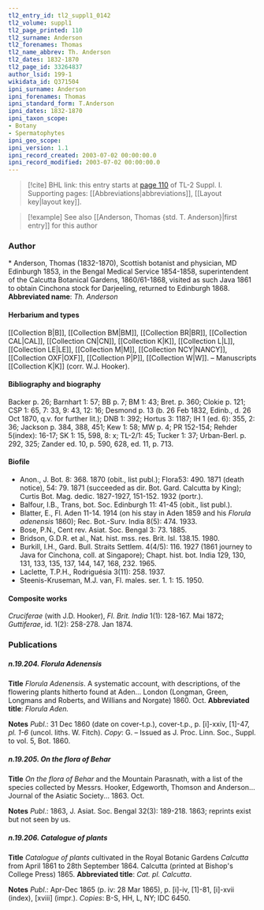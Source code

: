 ```yaml
---
tl2_entry_id: tl2_suppl1_0142
tl2_volume: suppl1
tl2_page_printed: 110
tl2_surname: Anderson
tl2_forenames: Thomas
tl2_name_abbrev: Th. Anderson
tl2_dates: 1832-1870
tl2_page_id: 33264837
author_lsid: 199-1
wikidata_id: Q371504
ipni_surname: Anderson
ipni_forenames: Thomas
ipni_standard_form: T.Anderson
ipni_dates: 1832-1870
ipni_taxon_scope: 
- Botany
- Spermatophytes
ipni_geo_scope: 
ipni_version: 1.1
ipni_record_created: 2003-07-02 00:00:00.0
ipni_record_modified: 2003-07-02 00:00:00.0
---
```



> [!cite] BHL link: this entry starts at [page 110](https://www.biodiversitylibrary.org/page/33264837) of TL-2 Suppl. I.
> Supporting pages: [[Abbreviations|abbreviations]], [[Layout key|layout key]].

> [!example] See also [[Anderson, Thomas {std. T. Anderson}|first entry]] for this author

### Author

\* Anderson, Thomas (1832-1870), Scottish botanist and physician, MD Edinburgh 1853, in the Bengal Medical Service 1854-1858, superintendent of the Calcutta Botanical Gardens, 1860/61-1868, visited as such Java 1861 to obtain Cinchona stock for Darjeeling, returned to Edinburgh 1868. 
**Abbreviated name**: *Th. Anderson*

#### Herbarium and types

[[Collection B|B]], [[Collection BM|BM]], [[Collection BR|BR]], [[Collection CAL|CAL]], [[Collection CN|CN]], [[Collection K|K]], [[Collection L|L]], [[Collection LE|LE]], [[Collection M|M]], [[Collection NCY|NANCY]], [[Collection OXF|OXF]], [[Collection P|P]], [[Collection W|W]]. – Manuscripts [[Collection K|K]] (corr. W.J. Hooker).

#### Bibliography and biography

Backer p. 26; Barnhart 1: 57; BB p. 7; BM 1: 43; Bret. p. 360; Clokie p. 121; CSP 1: 65, 7: 33, 9: 43, 12: 16; Desmond p. 13 (b. 26 Feb 1832, Edinb., d. 26 Oct 1870, q.v. for further lit.); DNB 1: 392; Hortus 3: 1187; IH 1 (ed. 6): 355, 2: 36; Jackson p. 384, 388, 451; Kew 1: 58; MW p. 4; PR 152-154; Rehder 5(index): 16-17; SK 1: 15, 598, 8: x; TL-2/1: 45; Tucker 1: 37; Urban-Berl. p. 292, 325; Zander ed. 10, p. 590, 628, ed. 11, p. 713.

#### Biofile

- Anon., J. Bot. 8: 368. 1870 (obit., list publ.); Flora53: 490. 1871 (death notice), 54: 79. 1871 (succeeded as dir. Bot. Gard. Calcutta by King); Curtis Bot. Mag. dedic. 1827-1927, 151-152. 1932 (portr.).
- Balfour, I.B., Trans, bot. Soc. Edinburgh 11: 41-45 (obit., list publ.).
- Blatter, E., Fl. Aden 11-14. 1914 (on his stay in Aden 1859 and his *Florula adenensis* 1860); Rec. Bot.-Surv. India 8(5): 474. 1933.
- Bose, P.N., Cent rev. Asiat. Soc. Bengal 3: 73. 1885.
- Bridson, G.D.R. et al., Nat. hist. mss. res. Brit. Isl. 138.15. 1980.
- Burkill, I.H., Gard. Bull. Straits Settlem. 4(4/5): 116. 1927 (1861 journey to Java for Cinchona, coll. at Singapore); Chapt. hist. bot. India 129, 130, 131, 133, 135, 137, 144, 147, 168, 232. 1965.
- Laclette, T.P.H., Rodriguésia 3(11): 258. 1937.
- Steenis-Kruseman, M.J. van, Fl. males. ser. 1. 1: 15. 1950.

#### Composite works

*Cruciferae* (with J.D. Hooker), *Fl. Brit. India* 1(1): 128-167. Mai 1872; *Guttiferae*, id. 1(2): 258-278. Jan 1874.

### Publications

##### n.19.204. Florula Adenensis

**Title**
*Florula Adenensis*. A systematic account, with descriptions, of the flowering plants hitherto found at Aden... London (Longman, Green, Longmans and Roberts, and Willians and Norgate) 1860. Oct.
**Abbreviated title**: *Florula Aden.*

**Notes**
*Publ*.: 31 Dec 1860 (date on cover-t.p.), cover-t.p., p. \[i\]-xxiv, \[1\]-47, *pl. 1-6* (uncol. liths. W. Fitch). *Copy*: G. – Issued as J. Proc. Linn. Soc., Suppl. to vol. 5, Bot. 1860.

##### n.19.205. On the flora of Behar

**Title**
*On the flora of Behar* and the Mountain Parasnath, with a list of the species collected by Messrs. Hooker, Edgeworth, Thomson and Anderson... Journal of the Asiatic Society... 1863. Oct.

**Notes**
*Publ*.: 1863, J. Asiat. Soc. Bengal 32(3): 189-218. 1863; reprints exist but not seen by us.

##### n.19.206. Catalogue of plants

**Title**
*Catalogue of plants* cultivated in the Royal Botanic Gardens *Calcutta* from April 1861 to 28th September 1864. Calcutta (printed at Bishop's College Press) 1865.
**Abbreviated title**: *Cat. pl. Calcutta*.

**Notes**
*Publ*.: Apr-Dec 1865 (p. iv: 28 Mar 1865), p. \[i\]-iv, \[1\]-81, \[i\]-xvii (index), \[xviii\] (impr.).
*Copies*: B-S, HH, L, NY; IDC 6450.

